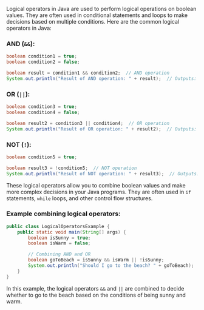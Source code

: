 Logical operators in Java are used to perform logical operations on boolean values. They are often used in conditional statements and loops to make decisions based on multiple conditions. Here are the common logical operators in Java:

### AND (`&&`):

```java
boolean condition1 = true;
boolean condition2 = false;

boolean result = condition1 && condition2;  // AND operation
System.out.println("Result of AND operation: " + result);  // Outputs: false
```

### OR (`||`):

```java
boolean condition3 = true;
boolean condition4 = false;

boolean result2 = condition3 || condition4;  // OR operation
System.out.println("Result of OR operation: " + result2);  // Outputs: true
```

### NOT (`!`):

```java
boolean condition5 = true;

boolean result3 = !condition5;  // NOT operation
System.out.println("Result of NOT operation: " + result3);  // Outputs: false
```

These logical operators allow you to combine boolean values and make more complex decisions in your Java programs. They are often used in `if` statements, `while` loops, and other control flow structures.

### Example combining logical operators:

```java
public class LogicalOperatorsExample {
    public static void main(String[] args) {
        boolean isSunny = true;
        boolean isWarm = false;

        // Combining AND and OR
        boolean goToBeach = isSunny && isWarm || !isSunny;
        System.out.println("Should I go to the beach? " + goToBeach);  // Outputs: true
    }
}
```

In this example, the logical operators `&&` and `||` are combined to decide whether to go to the beach based on the conditions of being sunny and warm.